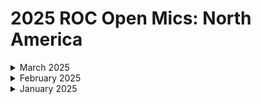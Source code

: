 # 2025 ROC Open Mics: North America

<details>

<summary>March 2025</summary>

[march-7-2025-microsoft-now-auditing-p1-licenses-usage.md](march-7-2025-microsoft-now-auditing-p1-licenses-usage.md "mention")

[march-14-2025-an-m365-special-workflows-that-focus-on-microsoft-365.md](march-14-2025-an-m365-special-workflows-that-focus-on-microsoft-365.md "mention")

[march-21-2025-showing-the-first-workflow-we-ever-made.md](march-21-2025-showing-the-first-workflow-we-ever-made.md "mention")

[march-28-2025-how-little-changes-and-small-updates-bring-big-value.md](march-28-2025-how-little-changes-and-small-updates-bring-big-value.md "mention")

</details>

<details>

<summary>February 2025</summary>

[february-7-2025-its-official-rewst-now-supports-agent-smith.md](february-7-2025-its-official-rewst-now-supports-agent-smith.md "mention")

[february-14-2025-valentines-day-edition.md](february-14-2025-valentines-day-edition.md "mention")

[february-21-2025-live-from-right-of-boom-2025-its-the-weekly-roc-open-mic.md](february-21-2025-live-from-right-of-boom-2025-its-the-weekly-roc-open-mic.md "mention")

[february-28-2025-rewst-just-dropped-4-new-integrations.md](february-28-2025-rewst-just-dropped-4-new-integrations.md "mention")

</details>

<details>

<summary>January 2025</summary>

[january-3-2025-pax8-oauth-connecting-multiple-products-github-challenges.md](january-3-2025-pax8-oauth-connecting-multiple-products-github-challenges.md "mention")

[january-10-2025-simple-automation-demos-device-lookups-and-payment-notificaitons.md](january-10-2025-simple-automation-demos-device-lookups-and-payment-notificaitons.md "mention")

[january-17-2025-cloudflare-compliance-and-pro-tips.md](january-17-2025-cloudflare-compliance-and-pro-tips.md "mention")

[january-24-2025-migration-and-compliance-workflows...-whats-the-cluck-about-powershell.md](january-24-2025-migration-and-compliance-workflows...-whats-the-cluck-about-powershell.md "mention")

[january-31-2025-aharon-has-some-big-news-about-platform-improvments.md](january-31-2025-aharon-has-some-big-news-about-platform-improvments.md "mention")

</details>

